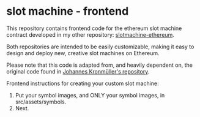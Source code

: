 # slot machine - frontend

This repository contains frontend code for the ethereum slot machine contract developed
in my other repository: [slotmachine-ethereum](https://github.com/mettinger/slotmachine-ethereum).  

Both repositories are intended to be easily customizable, making it easy to design and deploy new, creative slot machines on Ethereum.

Please note that this code is adapted from, and heavily dependent on, the original code found in [Johannes Kronmüller's repository](https://github.com/johakr/html5-slot-machine).

Frontend instructions for creating your custom slot machine:

1.  Put your symbol images, and ONLY your symbol images, in src/assets/symbols.  
2.  Next.
